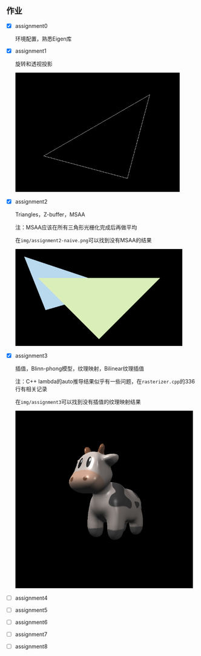 ## 作业

- [x] assignment0

  环境配置，熟悉Eigen库

- [x] assignment1

  旋转和透视投影

  <img src="img/assignment1.png" style="zoom: 67%;" />

- [x] assignment2

  Triangles，Z-buffer，MSAA

  注：MSAA应该在所有三角形光栅化完成后再做平均

  在`img/assignment2-naive.png`可以找到没有MSAA的结果

  <img src="img/assignment2.png" style="zoom:67%;" />

- [x] assignment3

  插值，Blinn-phong模型，纹理映射，Bilinear纹理插值

  注：C++ lambda的auto推导结果似乎有一些问题，在`rasterizer.cpp`的336行有相关记录

  在`img/assignment3`可以找到没有插值的纹理映射结果

  <img src="img/assignment3/texture.png" style="zoom:67%;" />

- [ ] assignment4

- [ ] assignment5

- [ ] assignment6

- [ ] assignment7

- [ ] assignment8